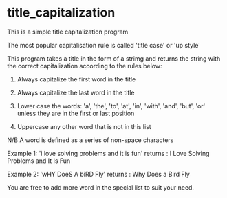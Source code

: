 # title_capitalization
This is a simple title capitalization program

The most popular capitalisation rule is called 'title case' or 'up style'

This program takes a title in the form of a strimg and returns the string with
the correct capitalization according to the rules below:
1. Always capitalize the first word in the title
2. Always capitalize the last word in the title
4. Lower case the words:
       'a', 'the', 'to', 'at', 'in', 'with', 'and', 'but', 'or'
       unless they are in the first or last position

5. Uppercase any other word that is not in this list

N/B A word is defined as a series of non-space characters

Example 1: 'i love solving problems and it is fun'
returns : I Love Solving Problems and It Is Fun

Example 2: 'wHY DoeS A biRD Fly'
returns : Why Does a Bird Fly


You are free to add more word in the special list to suit your need.